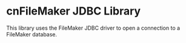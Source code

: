 # cnFileMaker JDBC Library

This library uses the FileMaker JDBC driver to open a connection to a FileMaker database.


